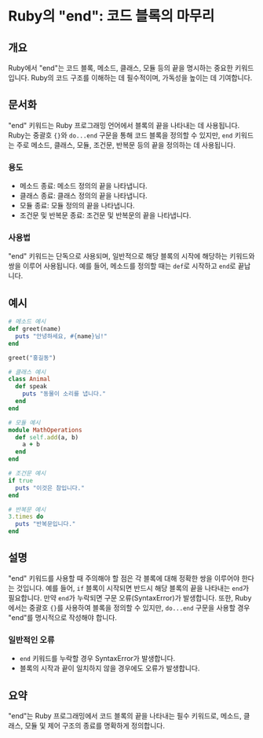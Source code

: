 <!--
Meta Description: # Ruby의 "end": 코드 블록의 마무리 ## 개요 Ruby에서 "end"는 코드 블록, 메소드, 클래스, 모듈 등의 끝을 명시하는 중요한 키워드입니다. Ruby의 코드 구조를 이해하는 데 필수적이며, 가독성을 높이는 데 기여합니다. ## 문서화 "end" 키워드...
Meta Keywords: end, 블록의, 메소드, 클래스, 조건문
-->

# Ruby의 "end": 코드 블록의 마무리

## 개요
Ruby에서 "end"는 코드 블록, 메소드, 클래스, 모듈 등의 끝을 명시하는 중요한 키워드입니다. Ruby의 코드 구조를 이해하는 데 필수적이며, 가독성을 높이는 데 기여합니다.

## 문서화
"end" 키워드는 Ruby 프로그래밍 언어에서 블록의 끝을 나타내는 데 사용됩니다. Ruby는 중괄호 `{}`와 `do...end` 구문을 통해 코드 블록을 정의할 수 있지만, `end` 키워드는 주로 메소드, 클래스, 모듈, 조건문, 반복문 등의 끝을 정의하는 데 사용됩니다.

### 용도
- 메소드 종료: 메소드 정의의 끝을 나타냅니다.
- 클래스 종료: 클래스 정의의 끝을 나타냅니다.
- 모듈 종료: 모듈 정의의 끝을 나타냅니다.
- 조건문 및 반복문 종료: 조건문 및 반복문의 끝을 나타냅니다.

### 사용법
"end" 키워드는 단독으로 사용되며, 일반적으로 해당 블록의 시작에 해당하는 키워드와 쌍을 이루어 사용됩니다. 예를 들어, 메소드를 정의할 때는 `def`로 시작하고 `end`로 끝납니다.

## 예시
```ruby
# 메소드 예시
def greet(name)
  puts "안녕하세요, #{name}님!"
end

greet("홍길동")

# 클래스 예시
class Animal
  def speak
    puts "동물이 소리를 냅니다."
  end
end

# 모듈 예시
module MathOperations
  def self.add(a, b)
    a + b
  end
end

# 조건문 예시
if true
  puts "이것은 참입니다."
end

# 반복문 예시
3.times do
  puts "반복문입니다."
end
```

## 설명
"end" 키워드를 사용할 때 주의해야 할 점은 각 블록에 대해 정확한 쌍을 이루어야 한다는 것입니다. 예를 들어, `if` 블록이 시작되면 반드시 해당 블록의 끝을 나타내는 `end`가 필요합니다. 만약 `end`가 누락되면 구문 오류(SyntaxError)가 발생합니다. 또한, Ruby에서는 중괄호 `{}`를 사용하여 블록을 정의할 수 있지만, `do...end` 구문을 사용할 경우 "end"를 명시적으로 작성해야 합니다. 

### 일반적인 오류
- `end` 키워드를 누락할 경우 SyntaxError가 발생합니다.
- 블록의 시작과 끝이 일치하지 않을 경우에도 오류가 발생합니다.

## 요약
"end"는 Ruby 프로그래밍에서 코드 블록의 끝을 나타내는 필수 키워드로, 메소드, 클래스, 모듈 및 제어 구조의 종료를 명확하게 정의합니다.